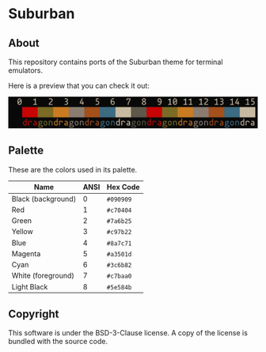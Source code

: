 # Suburban
## About
This repository contains ports of the Suburban theme for terminal emulators.

Here is a preview that you can check it out:

![](preview.webp)

## Palette
These are the colors used in its palette.

| Name                | ANSI | Hex Code  |
| ------------------- | ---- | --------- |
| Black (background)  | 0    | `#090909` |
| Red                 | 1    | `#c70404` |
| Green               | 2    | `#7a6b25` |
| Yellow              | 3    | `#c97b22` |
| Blue                | 4    | `#8a7c71` |
| Magenta             | 5    | `#a3501d` |
| Cyan                | 6    | `#3c6b82` |
| White (foreground)  | 7    | `#c7baa0` |
| Light Black         | 8    | `#5e584b` |
## Copyright
This software is under the BSD-3-Clause license. A copy of the license is
bundled with the source code.
